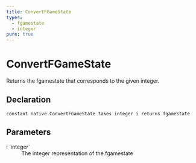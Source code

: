 ```yaml
---
title: ConvertFGameState
types:
  - fgamestate
  - integer
pure: true
---
```


# ConvertFGameState
Returns the fgamestate that corresponds to the given integer.

## Declaration

```
constant native ConvertFGameState takes integer i returns fgamestate
```

## Parameters
<dl>
  <dt>i `integer`</dt>
  <dd>The integer representation of the fgamestate</dd>
</dl>